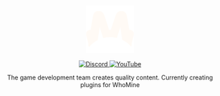 <p align="center">
  <img src="https://raw.githubusercontent.com/MinersStudios/.github/main/assets/logos/logo_white.png" alt="MinersStudios">
</p>

<p align="center">
  <a href="https://whomine.ga/discord">
    <img alt="Discord" src="https://img.shields.io/discord/928575868643733535?color=000000&label=WhoMine&logo=Discord&logoColor=FFFFFF&style=for-the-badge">
  </a>
  <a href="https://www.youtube.com/channel/UC0y5PcsYMw-UW5EYsIY2pvA">
    <img alt="YouTube" src="https://img.shields.io/badge/MinersStudios-%23FF0000.svg?style=for-the-badge&logo=YouTube&logoColor=FFFFFF">
  </a>
</p>
<p align="center">
  The game development team creates quality content. Currently creating plugins for WhoMine
</p>
